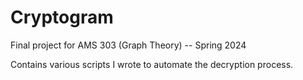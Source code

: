 # Cryptogram
Final project for AMS 303 (Graph Theory) -- Spring 2024

Contains various scripts I wrote to automate the decryption process. 
